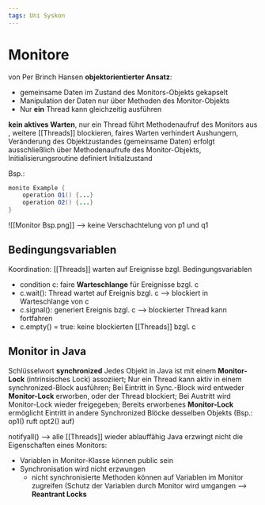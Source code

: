 ```yaml
---
tags: Uni Syskon
---
```

# Monitore
von Per Brinch Hansen
__objektorientierter Ansatz__:
- gemeinsame Daten im Zustand des Monitors-Objekts gekapselt
- Manipulation der Daten nur über Methoden des Monitor-Objekts
- Nur __ein__ Thread kann gleichzeitig ausführen

__kein aktives Warten__, nur ein Thread führt Methodenaufruf des Monitors aus , weitere [[Threads]] blockieren, faires Warten verhindert Aushungern, Veränderung des Objektzustandes (gemeinsame Daten) erfolgt ausschließlich über Methodenaufrufe des Monitor-Objekts, Initialisierungsroutine definiert Initialzustand

Bsp.: 
```java
monito Example {
	operation O1() {...}
	operation O2() {...}
}
```
![[Monitor Bsp.png]]
--> keine Verschachtelung von p1 und q1

## Bedingungsvariablen
Koordination: [[Threads]] warten auf Ereignisse bzgl. Bedingungsvariablen
- condition c: faire __Warteschlange__ für Ereignisse bzgl. c
- c.wait(): Thread wartet auf Ereignis bzgl. c --> blockiert in Warteschlange von c
- c.signal(): generiert Ereignis bzgl. c --> blockierter Thread kann fortfahren
- c.empty() = true: keine blockierten [[Threads]] bzgl. c

## Monitor in Java
Schlüsselwort __synchronized__
Jedes Objekt in Java ist mit einem __Monitor-Lock__ (intrinsisches Lock) assoziiert;
Nur ein Thread kann aktiv in einem synchronized-Block ausführen;
Bei Eintritt in Sync.-Block wird entweder __Monitor-Lock__ erworben, oder der Thread blockiert;
Bei Austritt wird Monitor-Lock wieder freigegeben;
Bereits erworbenes __Monitor-Lock__ ermöglicht Eintritt in andere Synchronized Blöcke desselben Objekts (Bsp.: op1() ruft opt2() auf)

notifyall() --> alle [[Threads]] wieder ablauffähig
Java erzwingt nicht die Eigenschaften eines Monitors:
- Variablen in Monitor-Klasse können public sein
- Synchronisation wird nicht erzwungen
	- nicht synchronisierte Methoden können auf Variablen im Monitor zugreifen (Schutz der Variablen durch Monitor wird umgangen
--> __Reantrant Locks__